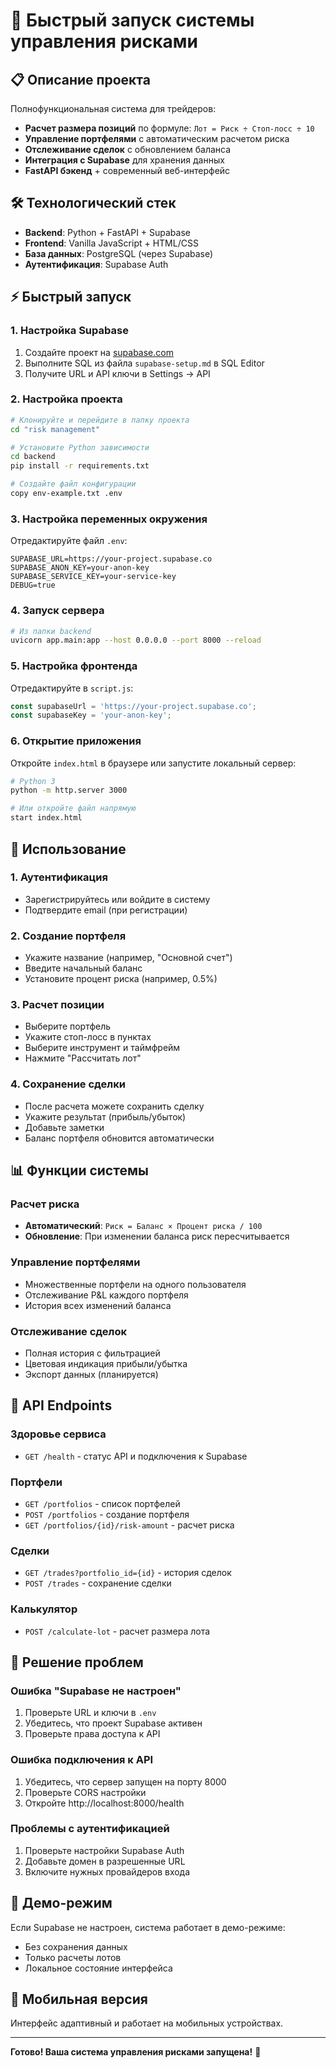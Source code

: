 # 🚀 Быстрый запуск системы управления рисками

## 📋 Описание проекта
Полнофункциональная система для трейдеров:
- **Расчет размера позиций** по формуле: `Лот = Риск ÷ Стоп-лосс ÷ 10`
- **Управление портфелями** с автоматическим расчетом риска
- **Отслеживание сделок** с обновлением баланса
- **Интеграция с Supabase** для хранения данных
- **FastAPI бэкенд** + современный веб-интерфейс

## 🛠 Технологический стек
- **Backend**: Python + FastAPI + Supabase
- **Frontend**: Vanilla JavaScript + HTML/CSS
- **База данных**: PostgreSQL (через Supabase)
- **Аутентификация**: Supabase Auth

## ⚡ Быстрый запуск

### 1. Настройка Supabase
1. Создайте проект на [supabase.com](https://supabase.com)
2. Выполните SQL из файла `supabase-setup.md` в SQL Editor
3. Получите URL и API ключи в Settings → API

### 2. Настройка проекта
```bash
# Клонируйте и перейдите в папку проекта
cd "risk management"

# Установите Python зависимости
cd backend
pip install -r requirements.txt

# Создайте файл конфигурации
copy env-example.txt .env
```

### 3. Настройка переменных окружения
Отредактируйте файл `.env`:
```
SUPABASE_URL=https://your-project.supabase.co
SUPABASE_ANON_KEY=your-anon-key
SUPABASE_SERVICE_KEY=your-service-key
DEBUG=true
```

### 4. Запуск сервера
```bash
# Из папки backend
uvicorn app.main:app --host 0.0.0.0 --port 8000 --reload
```

### 5. Настройка фронтенда
Отредактируйте в `script.js`:
```javascript
const supabaseUrl = 'https://your-project.supabase.co';
const supabaseKey = 'your-anon-key';
```

### 6. Открытие приложения
Откройте `index.html` в браузере или запустите локальный сервер:
```bash
# Python 3
python -m http.server 3000

# Или откройте файл напрямую
start index.html
```

## 🎯 Использование

### 1. Аутентификация
- Зарегистрируйтесь или войдите в систему
- Подтвердите email (при регистрации)

### 2. Создание портфеля
- Укажите название (например, "Основной счет")
- Введите начальный баланс
- Установите процент риска (например, 0.5%)

### 3. Расчет позиции
- Выберите портфель
- Укажите стоп-лосс в пунктах
- Выберите инструмент и таймфрейм
- Нажмите "Рассчитать лот"

### 4. Сохранение сделки
- После расчета можете сохранить сделку
- Укажите результат (прибыль/убыток)
- Добавьте заметки
- Баланс портфеля обновится автоматически

## 📊 Функции системы

### Расчет риска
- **Автоматический**: `Риск = Баланс × Процент риска / 100`
- **Обновление**: При изменении баланса риск пересчитывается

### Управление портфелями
- Множественные портфели на одного пользователя
- Отслеживание P&L каждого портфеля
- История всех изменений баланса

### Отслеживание сделок
- Полная история с фильтрацией
- Цветовая индикация прибыли/убытка
- Экспорт данных (планируется)

## 🔧 API Endpoints

### Здоровье сервиса
- `GET /health` - статус API и подключения к Supabase

### Портфели
- `GET /portfolios` - список портфелей
- `POST /portfolios` - создание портфеля
- `GET /portfolios/{id}/risk-amount` - расчет риска

### Сделки
- `GET /trades?portfolio_id={id}` - история сделок
- `POST /trades` - сохранение сделки

### Калькулятор
- `POST /calculate-lot` - расчет размера лота

## 🚨 Решение проблем

### Ошибка "Supabase не настроен"
1. Проверьте URL и ключи в `.env`
2. Убедитесь, что проект Supabase активен
3. Проверьте права доступа к API

### Ошибка подключения к API
1. Убедитесь, что сервер запущен на порту 8000
2. Проверьте CORS настройки
3. Откройте http://localhost:8000/health

### Проблемы с аутентификацией
1. Проверьте настройки Supabase Auth
2. Добавьте домен в разрешенные URL
3. Включите нужных провайдеров входа

## 🎨 Демо-режим
Если Supabase не настроен, система работает в демо-режиме:
- Без сохранения данных
- Только расчеты лотов
- Локальное состояние интерфейса

## 📱 Мобильная версия
Интерфейс адаптивный и работает на мобильных устройствах.

---

**Готово! Ваша система управления рисками запущена!** 🎉 